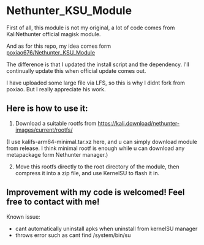 # Nethunter_KSU_Module

First of all, this module is not my original, a lot of code comes from KaliNethunter official magisk module.

And as for this repo, my idea comes form [poxiao676/Nethunter_KSU_Module ](https://github.com/poxiao676/Nethunter_KSU_Module)

The difference is that I updated the install script and the dependency. I'll continually update this when official update comes out.

I have uploaded some large file via LFS, so this is why I didnt fork from poxiao. But I really appreciate his work.

## Here is how to use it:

1. Download a suitable rootfs from
https://kali.download/nethunter-images/current/rootfs/

(I use kalifs-arm64-minimal.tar.xz here, and u can simply download module from release. I think minimal rootf is enough while u can download any metapackage form Nethunter manager.)

2. Move this rootfs directly to the root directory of the module, then compress it into a zip file, and use KernelSU to flash it in.

## Improvement with my code is welcomed! Feel free to contact with me!
Known issue: 
- cant automatically uninstall apks when uninstall from kernelSU manager
- throws error such as cant find /system/bin/su

